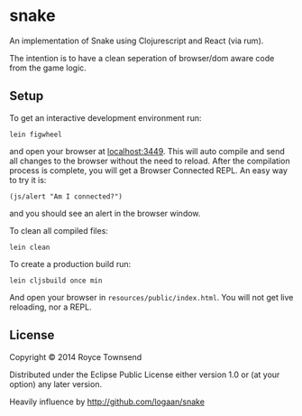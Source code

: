 # snake

An implementation of Snake using Clojurescript and React (via rum).

The intention is to have a clean seperation of browser/dom aware code from the game logic.


## Setup

To get an interactive development environment run:

    lein figwheel

and open your browser at [localhost:3449](http://localhost:3449/).
This will auto compile and send all changes to the browser without the
need to reload. After the compilation process is complete, you will
get a Browser Connected REPL. An easy way to try it is:

    (js/alert "Am I connected?")

and you should see an alert in the browser window.

To clean all compiled files:

    lein clean

To create a production build run:

    lein cljsbuild once min

And open your browser in `resources/public/index.html`. You will not
get live reloading, nor a REPL.

## License

Copyright © 2014 Royce Townsend

Distributed under the Eclipse Public License either version 1.0 or (at your option) any later version.

Heavily influence by http://github.com/logaan/snake
